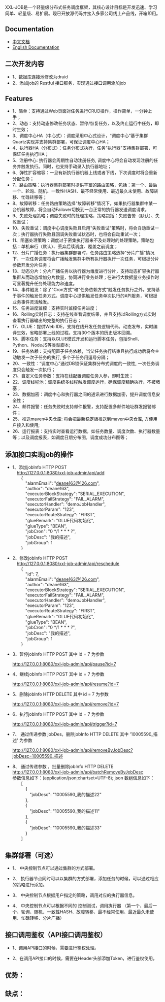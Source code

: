 
XXL-JOB是一个轻量级分布式任务调度框架，其核心设计目标是开发迅速、学习简单、轻量级、易扩展。现已开放源代码并接入多家公司线上产品线，开箱即用。


## Documentation
- [中文文档](http://www.xuxueli.com/xxl-job/)
- [English Documentation](http://www.xuxueli.com/xxl-job/en/)

## 二次开发内容
- 1、数据库连接池修改为druid
- 2、添加job的 Restful 接口服务，实现通过接口调用添加job

## Features
- 1、简单：支持通过Web页面对任务进行CRUD操作，操作简单，一分钟上手；
- 2、动态：支持动态修改任务状态、暂停/恢复任务，以及终止运行中任务，即时生效；
- 3、调度中心HA（中心式）：调度采用中心式设计，“调度中心”基于集群Quartz实现并支持集群部署，可保证调度中心HA；
- 4、执行器HA（分布式）：任务分布式执行，任务"执行器"支持集群部署，可保证任务执行HA；
- 5、注册中心: 执行器会周期性自动注册任务, 调度中心将会自动发现注册的任务并触发执行。同时，也支持手动录入执行器地址；
- 6、弹性扩容缩容：一旦有新执行器机器上线或者下线，下次调度时将会重新分配任务；
- 7、路由策略：执行器集群部署时提供丰富的路由策略，包括：第一个、最后一个、轮询、随机、一致性HASH、最不经常使用、最近最久未使用、故障转移、忙碌转移等；
- 8、故障转移：任务路由策略选择"故障转移"情况下，如果执行器集群中某一台机器故障，将会自动Failover切换到一台正常的执行器发送调度请求。
- 9、失败处理策略；调度失败时的处理策略，策略包括：失败告警（默认）、失败重试；
- 10、失败重试：调度中心调度失败且启用"失败重试"策略时，将会自动重试一次；执行器执行失败且回调失败重试状态时，也将会自动重试一次；
- 11、阻塞处理策略：调度过于密集执行器来不及处理时的处理策略，策略包括：单机串行（默认）、丢弃后续调度、覆盖之前调度；
- 12、分片广播任务：执行器集群部署时，任务路由策略选择"分片广播"情况下，一次任务调度将会广播触发集群中所有执行器执行一次任务，可根据分片参数开发分片任务；
- 13、动态分片：分片广播任务以执行器为维度进行分片，支持动态扩容执行器集群从而动态增加分片数量，协同进行业务处理；在进行大数据量业务操作时可显著提升任务处理能力和速度。
- 14、事件触发：除了"Cron方式"和"任务依赖方式"触发任务执行之外，支持基于事件的触发任务方式。调度中心提供触发任务单次执行的API服务，可根据业务事件灵活触发。
- 15、任务进度监控：支持实时监控任务进度；
- 16、Rolling实时日志：支持在线查看调度结果，并且支持以Rolling方式实时查看执行器输出的完整的执行日志；
- 17、GLUE：提供Web IDE，支持在线开发任务逻辑代码，动态发布，实时编译生效，省略部署上线的过程。支持30个版本的历史版本回溯。
- 18、脚本任务：支持以GLUE模式开发和运行脚本任务，包括Shell、Python、NodeJS等类型脚本;
- 19、任务依赖：支持配置子任务依赖，当父任务执行结束且执行成功后将会主动触发一次子任务的执行, 多个子任务用逗号分隔；
- 20、一致性：“调度中心”通过DB锁保证集群分布式调度的一致性, 一次任务调度只会触发一次执行；
- 21、自定义任务参数：支持在线配置调度任务入参，即时生效；
- 22、调度线程池：调度系统多线程触发调度运行，确保调度精确执行，不被堵塞；
- 23、数据加密：调度中心和执行器之间的通讯进行数据加密，提升调度信息安全性；
- 24、邮件报警：任务失败时支持邮件报警，支持配置多邮件地址群发报警邮件；
- 25、推送maven中央仓库: 将会把最新稳定版推送到maven中央仓库, 方便用户接入和使用;
- 26、运行报表：支持实时查看运行数据，如任务数量、调度次数、执行器数量等；以及调度报表，如调度日期分布图，调度成功分布图等；

## 添加接口实现job的操作

- 1、添加jobInfo   HTTP POST   
&ensp;&ensp;http://127.0.0.1:8080/xxl-job-admin/api/add   
&ensp;&ensp;&ensp;&ensp;{   
&ensp;&ensp;&ensp;&ensp;&ensp;&ensp;"alarmEmail": "deane163@126.com",    
&ensp;&ensp;&ensp;&ensp;&ensp;&ensp;"author": "deane163",   
&ensp;&ensp;&ensp;&ensp;&ensp;&ensp;"executorBlockStrategy": "SERIAL_EXECUTION",   
&ensp;&ensp;&ensp;&ensp;&ensp;&ensp;"executorFailStrategy": "FAIL_ALARM",    
&ensp;&ensp;&ensp;&ensp;&ensp;&ensp;"executorHandler": "demoJobHandler",    
&ensp;&ensp;&ensp;&ensp;&ensp;&ensp;"executorParam": "123",    
&ensp;&ensp;&ensp;&ensp;&ensp;&ensp;"executorRouteStrategy": "FIRST",    
&ensp;&ensp;&ensp;&ensp;&ensp;&ensp;"glueRemark": "GLUE代码初始化",    
&ensp;&ensp;&ensp;&ensp;&ensp;&ensp;"glueType": "BEAN",    
&ensp;&ensp;&ensp;&ensp;&ensp;&ensp;"jobCron": "0 */1 * * * ?",    
&ensp;&ensp;&ensp;&ensp;&ensp;&ensp;"jobDesc": "我的描述",    
&ensp;&ensp;&ensp;&ensp;&ensp;&ensp;"jobGroup": 1    
&ensp;&ensp;&ensp;&ensp;}
 
- 2、修改jobInfo   HTTP POST    
&ensp;&ensp;http://127.0.0.1:8080/xxl-job-admin/api/reschedule    
&ensp;&ensp;&ensp;&ensp;{     
&ensp;&ensp;&ensp;&ensp;&ensp;&ensp;"id": 7,     
&ensp;&ensp;&ensp;&ensp;&ensp;&ensp;"alarmEmail": "deane163@126.com",    
&ensp;&ensp;&ensp;&ensp;&ensp;&ensp;"author": "deane163",   
&ensp;&ensp;&ensp;&ensp;&ensp;&ensp;"executorBlockStrategy": "SERIAL_EXECUTION",   
&ensp;&ensp;&ensp;&ensp;&ensp;&ensp;"executorFailStrategy": "FAIL_ALARM",    
&ensp;&ensp;&ensp;&ensp;&ensp;&ensp;"executorHandler": "demoJobHandler",    
&ensp;&ensp;&ensp;&ensp;&ensp;&ensp;"executorParam": "123",    
&ensp;&ensp;&ensp;&ensp;&ensp;&ensp;"executorRouteStrategy": "FIRST",    
&ensp;&ensp;&ensp;&ensp;&ensp;&ensp;"glueRemark": "GLUE代码初始化",    
&ensp;&ensp;&ensp;&ensp;&ensp;&ensp;"glueType": "BEAN",    
&ensp;&ensp;&ensp;&ensp;&ensp;&ensp;"jobCron": "0 */1 * * * ?",    
&ensp;&ensp;&ensp;&ensp;&ensp;&ensp;"jobDesc": "我的描述",    
&ensp;&ensp;&ensp;&ensp;&ensp;&ensp;"jobGroup": 1    
&ensp;&ensp;&ensp;&ensp;} 
    
- 3、暂停jobInfo   HTTP POST   其中 id = 7 为参数

    http://127.0.0.1:8080/xxl-job-admin/api/pause?id=7   
    
- 4、继续jobInfo   HTTP POST   其中 id = 7 为参数

    http://127.0.0.1:8080/xxl-job-admin/api/resume?id=7
    
- 5、删除jobInfo   HTTP DELETE   其中 id = 7 为参数

    http://127.0.0.1:8080/xxl-job-admin/api/remove?id=7   
    
- 6、执行jobInfo   HTTP POST   其中 id = 7 为参数

    http://127.0.0.1:8080/xxl-job-admin/api/trigger?id=7   
    
- 7、 通过传递参数  jobDes，删除jobInfo   HTTP DELETE   其中 '10005590_描述' 为参数

    http://127.0.0.1:8080/xxl-job-admin/api/removeByJobDesc?jobDesc=10005590_描述  
    
- 8、 通过传递参数  ，批量删除jobInfo    HTTP DELETE  
http://127.0.0.1:8080/xxl-job-admin/api/batchRemoveByJobDesc  
参数信息如下：(application/json;chartset=UTF-8); json 数组信息如下：     
&ensp;&ensp;&ensp;&ensp;[  
&ensp;&ensp;&ensp;&ensp;&ensp;&ensp;{  
&ensp;&ensp;&ensp;&ensp;&ensp;&ensp;&ensp;&ensp;"jobDesc": "10005590_我的描述22"  
&ensp;&ensp;&ensp;&ensp;&ensp;&ensp;},  
&ensp;&ensp;&ensp;&ensp;&ensp;&ensp;{  
&ensp;&ensp;&ensp;&ensp;&ensp;&ensp;&ensp;&ensp;"jobDesc": "10005590_我的描述11"  
&ensp;&ensp;&ensp;&ensp;&ensp;&ensp;},  
&ensp;&ensp;&ensp;&ensp;&ensp;&ensp;{  
&ensp;&ensp;&ensp;&ensp;&ensp;&ensp;&ensp;&ensp;"jobDesc": "10005590_我的描述33"  
&ensp;&ensp;&ensp;&ensp;&ensp;&ensp;}  
&ensp;&ensp;&ensp;&ensp;]  

    
##  集群部署（可选）

- 1、 中央控制节点可以通过集群的方式部署。

- 2、 执行器节点同时可以以集群的方式部署，添加任务的时候，可以通过相应的策略进行添加。

- 3、 中央控制节点根据用户指定的策略，调用对应的执行器信息。

- 4、 中央控制节点可以根据不同的 控制测试，调用执行器 （第一个、最后一个、轮询、随机、一致性HASH、故障转移、最不经常使用、最近最久未使用、忙碌转移、分片广播）


##  接口调用鉴权（API接口调用鉴权）

- 1、调用API接口的时候，需要进行鉴权处理。

- 2、在调用API接口的时候，需要在Header头部添加Token，进行鉴权使用。

##  优势：


##  缺点：

